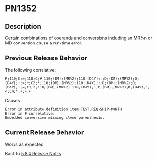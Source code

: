 # PN1352

<PageHeader />

## Description

Certain combinations of operands and conversions including an MR%n or MD conversion cause a run-time error.

## Previous Release Behavior

The following correlative:

```
F;110;C;=;110;C;#;110;(DM);(MR%2);110;(D4Y);:;D;(DM);(MR%2);D;(D4Y);:;>;*;C2;*;110;(DM);(MR%2);110;(D4Y);:;D;(DM);(MR%2);D;(D4Y);:;=;C3;*;110;(DM);(MR%2);110;(D4Y);:;D;(DM);(MR%2);D;(D4Y);:;<;C4;*;+;+;+
```

Causes

```
Error in attribute definition item TEST.REQ-SHIP-MONTH
Error in F correlative:
Embedded conversion missing close parenthesis.
```

## Current Release Behavior

Works as expected

Back to [5.8.4 Release Notes](./../README.md)

<PageFooter />
